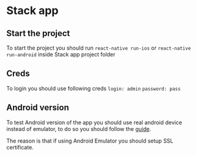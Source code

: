 # Stack app

## Start the project

To start the project you should run ```react-native run-ios``` or ```react-native run-android```
inside Stack app project folder

## Creds

To login you should use following creds ```login: admin``` ```password: pass```

## Android version

To test Android version of the app you should use real android device instead of emulator, to do so you should follow the [guide](https://facebook.github.io/react-native/docs/running-on-device#1-enable-debugging-over-usb).

The reason is that if using Android Emulator you should setup SSL certificate.
